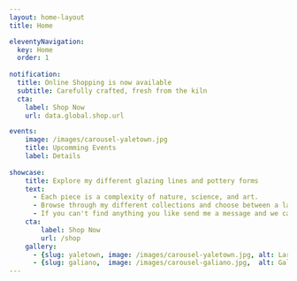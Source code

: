 ```yaml
---
layout: home-layout
title: Home

eleventyNavigation:
  key: Home
  order: 1
  
notification:
  title: Online Shopping is now available
  subtitle: Carefully crafted, fresh from the kiln
  cta:
    label: Shop Now
    url: data.global.shop.url

events:
    image: /images/carousel-yaletown.jpg
    title: Upcomming Events
    label: Details
    
showcase:
    title: Explore my different glazing lines and pottery forms
    text: 
      - Each piece is a complexity of nature, science, and art.
      - Browse through my different collections and choose between a large variaty of different glazes and forms. 
      - If you can't find anything you like send me a message and we can talk about custom pieces.
    cta:
        label: Shop Now
        url: /shop
    gallery: 
      - {slug: yaletown, image: /images/carousel-yaletown.jpg, alt: Large Yaletown Mug}
      - {slug: galiano,  image: /images/carousel-galiano.jpg,  alt: Galiano Plates and Mugs}
---
```

